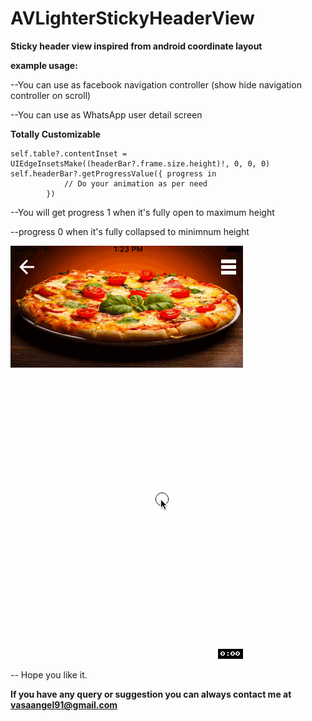# AVLighterStickyHeaderView


**Sticky header view inspired from android coordinate layout**


**example usage:** 

--You can use as facebook navigation controller (show hide navigation controller on scroll)

--You can use as WhatsApp user detail screen 

**Totally Customizable**

```
self.table?.contentInset = UIEdgeInsetsMake((headerBar?.frame.size.height)!, 0, 0, 0)
self.headerBar?.getProgressValue({ progress in
            // Do your animation as per need
        })
```
--You will get progress 1 when it's fully open to maximum height

--progress 0 when it's fully collapsed to minimnum height

![AVLighterStickyHeaderView](https://raw.githubusercontent.com/angelvasa/AVLighterStickyHeaderView/master/demo_recording.gif)


-- Hope you like it. 

**If you have any query or suggestion you can always contact me at vasaangel91@gmail.com**
